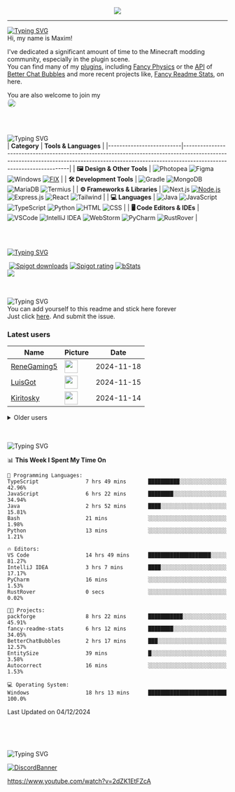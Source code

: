 <div align="center">
  <a href="https://github.com/max1mde/fancy-readme-stats" target="_blank">
      <img src="https://fancy-readme-stats.vercel.app/api?username=max1mde&title=𝓜𝓪𝔁𝓲𝓶&theme=forest_autumn&dark_bg=3&hide_border=false&height=280&footer=Made%20by%20MaximDe%20·%20Click%20me%20to%20add%20this%20card%20to%20your%20readme%20as%20well%20😎&description=What's%20up?&include_all_commits=true&update=2">
  </a>
</div>

---

[![Typing SVG](https://readme-typing-svg.demolab.com?font=Agbalumo&size=50&duration=1000&pause=1000&color=965425&vCenter=true&repeat=false&width=435&height=80&lines=About+me)]()<br>
Hi, my name is Maxim!  

I've dedicated a significant amount of time to the Minecraft modding community, especially in the plugin scene.  
You can find many of my [plugins](https://www.spigotmc.org/resources/110500/), including [Fancy Physics](https://www.spigotmc.org/resources/110500/) or the [API](https://github.com/max1mde/ChatBubblesAPI) of [Better Chat Bubbles](https://www.spigotmc.org/resources/115811/) and more recent projects like, [Fancy Readme Stats](https://github.com/max1mde/fancy-readme-stats), on here.

You are also welcome to join my<br>
<a href="https://discord.gg/2UTkYj26B4" target="_blank">
  <img src="https://img.shields.io/badge/Discord_Server-7289DA?style=flat&logo=discord&logoColor=white" alt="Join Discord Server" style="border-radius: 15px; height: 20px;">
</a>

<br>

<br>![Typing SVG](https://readme-typing-svg.demolab.com?font=Agbalumo&size=50&duration=2000&pause=3000&color=965425&vCenter=true&repeat=false&width=435&height=80&lines=Tools+%26+Languages)<br>
| **Category**             | **Tools & Languages**                                                                                                                                                                            |
|--------------------------|-------------------------------------------------------------------------------------------------------------------------------------------------------------------------------------------------|
| **🖼️ Design & Other Tools** | ![Photopea](https://img.shields.io/badge/Photopea-%23965425.svg?style=for-the-badge&logo=photopea&logoColor=white) ![Figma](https://img.shields.io/badge/Figma-%23965425.svg?style=for-the-badge&logo=figma&logoColor=white) ![Windows](https://img.shields.io/badge/Windows-%23965425.svg?style=for-the-badge&logo=windows&logoColor=white) [![FIX](https://img.shields.io/badge/FIX-%23965425.svg?style=for-the-badge&logo=python&logoColor=white)](https://github.com/max1mde/FIX) | 
| **🛠️ Development Tools**   | ![Gradle](https://img.shields.io/badge/Gradle-%23965425.svg?style=for-the-badge&logo=gradle&logoColor=white) ![MongoDB](https://img.shields.io/badge/MongoDB-%23965425.svg?style=for-the-badge&logo=mongodb&logoColor=white) ![MariaDB](https://img.shields.io/badge/MariaDB-%23965425.svg?style=for-the-badge&logo=mariadb&logoColor=white) ![Termius](https://img.shields.io/badge/Termius-%23965425.svg?style=for-the-badge&logo=termius&logoColor=white)  |
| **⚙️ Frameworks & Libraries** | ![Next.js](https://img.shields.io/badge/Next.js-%23965425.svg?style=for-the-badge&logo=next.js&logoColor=white) [![Node.js](https://img.shields.io/badge/Node.js-%23965425.svg?style=for-the-badge&logo=node.js&logoColor=white)](https://nodejs.org/) ![Express.js](https://img.shields.io/badge/Express.js-%23965425.svg?style=for-the-badge&logo=express&logoColor=white) ![React](https://img.shields.io/badge/React-%23965425.svg?style=for-the-badge&logo=react&logoColor=white)  ![Tailwind](https://img.shields.io/badge/Tailwind-%23965425.svg?style=for-the-badge&logo=tailwind-css&logoColor=white)  |
| **💻 Languages**           | ![Java](https://img.shields.io/badge/Java-%23965425.svg?style=for-the-badge&logo=openjdk&logoColor=white) ![JavaScript](https://img.shields.io/badge/JavaScript-%23965425.svg?style=for-the-badge&logo=javascript&logoColor=white) ![TypeScript](https://img.shields.io/badge/TypeScript-%23965425.svg?style=for-the-badge&logo=typescript&logoColor=white) ![Python](https://img.shields.io/badge/Python-%23965425.svg?style=for-the-badge&logo=python&logoColor=white) ![HTML](https://img.shields.io/badge/HTML-%23965425.svg?style=for-the-badge&logo=html5&logoColor=white) ![CSS](https://img.shields.io/badge/CSS-%23965425.svg?style=for-the-badge&logo=css3&logoColor=white)  |
| **🖥️ Code Editors & IDEs** | ![VSCode](https://img.shields.io/badge/VSCode-%23965425.svg?style=for-the-badge&logo=javascript&logoColor=white) ![IntelliJ IDEA](https://img.shields.io/badge/IntelliJIDEA-%23965425.svg?style=for-the-badge&logo=intellij-idea&logoColor=white) ![WebStorm](https://img.shields.io/badge/WebStorm-%23965425.svg?style=for-the-badge&logo=webstorm&logoColor=white) ![PyCharm](https://img.shields.io/badge/PyCharm-%23965425.svg?style=for-the-badge&logo=pycharm&logoColor=white) ![RustRover](https://img.shields.io/badge/RustRover-%23965425.svg?style=for-the-badge&logo=rust&logoColor=white) |

<br>

<br>[![Typing SVG](https://readme-typing-svg.demolab.com?font=Agbalumo&size=50&duration=3000&pause=5000&color=965425&vCenter=true&repeat=false&width=435&height=80&lines=%231+Repository)](https://git.io/typing-svg)<br>
<div align="left">
&nbsp;<a href="https://www.spigotmc.org/resources/110500/"><img src="https://img.shields.io/spiget/downloads/110500?label=Spigot%20downloads" alt="Spigot downloads"></a>
<a href="https://www.spigotmc.org/resources/110500/reviews"><img src="https://img.shields.io/spiget/rating/110500?label=Spigot%20rating" alt="Spigot rating"></a>
<a href="https://bstats.org/plugin/bukkit/Fancy%20Physics/18833"><img src="https://img.shields.io/bstats/servers/18833" alt="bStats"></a><br>
<a href="https://github.com/max1mde/FancyPhysics">
  <img align="center" src="https://fancy-readme-stats.vercel.app/api/pin/?username=max1mde&hide_border=false&repo=FancyPhysics&theme=snow&show_icons=true&update=7&dark_bg=3" />
</a>

<br>
<br>

<br>![Typing SVG](https://readme-typing-svg.demolab.com?font=Agbalumo&size=50&duration=4000&pause=6000&color=965425&vCenter=true&repeat=false&width=435&height=80&lines=Stick+here+forever%3F)<br>
You can add yourself to this readme and stick here forever   
Just click [here](https://github.com/max1mde/max1mde/issues/new?title=Submit%20yourself&body=Just%20press%20%27Submit%20new%20issue%27.%20You%20don%27t%20need%20to%20do%20anything%20else.%27%0AWhen%20this%20issue%20is%20closed%20by%20the%20bot,%20the%20README%20will%20be%20updated.).
And submit the issue.

### Latest users
<!--START_SECTION:users-->
| Name | Picture | Date |
| ---- | ---------------- | ---- |
| [ReneGaming5](https://github.com/ReneGaming5) | <img src="https://avatars.githubusercontent.com/ReneGaming5" width="30" height="30" /> | 2024-11-18 |
| [LuisGot](https://github.com/LuisGot) | <img src="https://avatars.githubusercontent.com/LuisGot" width="30" height="30" /> | 2024-11-15 |
| [Kiritosky](https://github.com/Kiritosky) | <img src="https://avatars.githubusercontent.com/Kiritosky" width="30" height="30" /> | 2024-11-14 |

<!--END_SECTION:users-->

<details>
<summary>Older users</summary>
  
<!--START_SECTION:old_users-->
| Name | Picture | Date |
| ---- | ---------------- | ---- |
| [chicacos](https://github.com/chicacos) | <img src="https://avatars.githubusercontent.com/chicacos" width="30" height="30" /> | 2024-11-10 |
| [BlackDevReal](https://github.com/BlackDevReal) | <img src="https://avatars.githubusercontent.com/BlackDevReal" width="30" height="30" /> | 2024-11-10 |
| [hallo1142](https://github.com/hallo1142) | <img src="https://avatars.githubusercontent.com/hallo1142" width="30" height="30" /> | 2024-11-10 |
| [max1mde](https://github.com/max1mde) | <img src="https://avatars.githubusercontent.com/max1mde" width="30" height="30" /> | 2024-11-10 |
| [Gebuildet](https://github.com/Gebuildet) | <img src="https://avatars.githubusercontent.com/Gebuildet" width="30" height="30" /> | 2024-11-10 |

<!--END_SECTION:old_users-->

</details>

<br>

<br>![Typing SVG](https://readme-typing-svg.demolab.com?font=Agbalumo&size=50&duration=5000&pause=7000&color=965425&vCenter=true&repeat=false&width=435&height=80&lines=WakaTime+Stats)<br>
<!--START_SECTION:waka-->
📊 **This Week I Spent My Time On** 

```text
💬 Programming Languages: 
TypeScript               7 hrs 49 mins       ██████████░░░░░░░░░░░░░░░   42.96% 
JavaScript               6 hrs 22 mins       ████████░░░░░░░░░░░░░░░░░   34.94% 
Java                     2 hrs 52 mins       ████░░░░░░░░░░░░░░░░░░░░░   15.81% 
Bash                     21 mins             ░░░░░░░░░░░░░░░░░░░░░░░░░   1.98% 
Python                   13 mins             ░░░░░░░░░░░░░░░░░░░░░░░░░   1.21%

🔥 Editors: 
VS Code                  14 hrs 49 mins      ████████████████████░░░░░   81.27% 
IntelliJ IDEA            3 hrs 7 mins        ████░░░░░░░░░░░░░░░░░░░░░   17.17% 
PyCharm                  16 mins             ░░░░░░░░░░░░░░░░░░░░░░░░░   1.53% 
RustRover                0 secs              ░░░░░░░░░░░░░░░░░░░░░░░░░   0.02%

🐱‍💻 Projects: 
packforge                8 hrs 22 mins       ███████████░░░░░░░░░░░░░░   45.91% 
fancy-readme-stats       6 hrs 12 mins       ████████░░░░░░░░░░░░░░░░░   34.05% 
BetterChatBubbles        2 hrs 17 mins       ███░░░░░░░░░░░░░░░░░░░░░░   12.57% 
EntitySize               39 mins             █░░░░░░░░░░░░░░░░░░░░░░░░   3.58% 
Autocorrect              16 mins             ░░░░░░░░░░░░░░░░░░░░░░░░░   1.53%

💻 Operating System: 
Windows                  18 hrs 13 mins      █████████████████████████   100.0%

```


 Last Updated on 04/12/2024
<!--END_SECTION:waka-->

<br>
<br>

<br>![Typing SVG](https://readme-typing-svg.demolab.com?font=Agbalumo&size=50&duration=6000&pause=8000&color=965425&vCenter=true&repeat=false&width=435&height=80&lines=Community+Server)<br>

[![DiscordBanner](https://invidget.switchblade.xyz/2UTkYj26B4)](https://discord.gg/2UTkYj26B4)

https://www.youtube.com/watch?v=2dZK1EtFZcA
